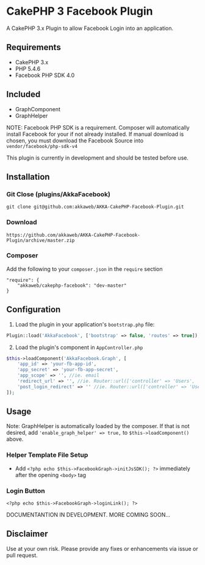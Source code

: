 # CakePHP 3 Facebook Plugin

A CakePHP 3.x Plugin to allow Facebook Login into an application.

## Requirements
- CakePHP 3.x
- PHP 5.4.6
- Facebook PHP SDK 4.0

## Included
- GraphComponent
- GraphHelper

NOTE: Facebook PHP SDK is a requirement. Composer will automatically install Facebook for your if not already installed. If manual download is chosen, you must download the Facebook Source into `vendor/facebook/php-sdk-v4`

This plugin is currently in development and should be tested before use.

## Installation

### Git Close (plugins/AkkaFacebook)
`git clone git@github.com:akkaweb/AKKA-CakePHP-Facebook-Plugin.git`

### Download
`https://github.com/akkaweb/AKKA-CakePHP-Facebook-Plugin/archive/master.zip`

### Composer

Add the following to your `composer.json` in the `require` section

```
"require": {
	"akkaweb/cakephp-facebook": "dev-master"
}
```

## Configuration

1. Load the plugin in your application's `bootstrap.php` file:

```php
Plugin::load('AkkaFacebook', ['bootstrap' => false, 'routes' => true]);
```

2. Load the plugin's component in `AppController.php`
```php
$this->loadComponent('AkkaFacebook.Graph', [
    'app_id' => 'your-fb-app-id',
    'app_secret' => 'your-fb-app-secret',
    'app_scope' => '', //ie. email
    'redirect_url' => '', //ie. Router::url(['controller' => 'Users', 'action' => 'login'], TRUE),
    'post_login_redirect' => '' //ie. Router::url(['controller' => 'Users', 'action' => 'account'], TRUE)
]);
```

## Usage

Note: GraphHelper is automatically loaded by the composer. If that is not desired, add `'enable_graph_helper' => true,` to `$this->loadComponent()` above.

### Helper Template File Setup

- Add `<?php echo $this->FacebookGraph->initJsSDK(); ?>` immediately after the opening `<body>` tag

### Login Button

`<?php echo $this->FacebookGraph->loginLink(); ?>`



DOCUMENTANTION IN DEVELOPMENT. MORE COMING SOON...


## Disclaimer
Use at your own risk. Please provide any fixes or enhancements via issue or pull request.
